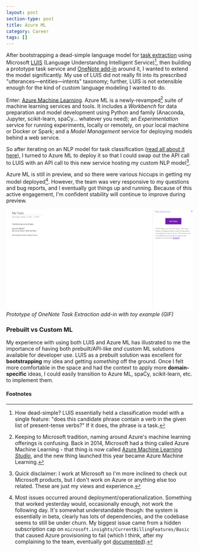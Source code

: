 ```yaml
---
layout: post
section-type: post
title: Azure ML
category: Career
tags: []
---
```


After bootstrapping a dead-simple language model for [task extraction](/career/2017/07/14/ai-at-work) using Microsoft [LUIS](/career/2017/08/14/luis) (Language Understanding Intelligent Service)[^luis-model], then building a prototype task service and [OneNote add-in](https://docs.microsoft.com/en-us/office/dev/add-ins/quickstarts/onenote-quickstart) around it, I wanted to extend the model significantly. My use of LUIS did not really fit into its prescribed "utterances&mdash;entities&mdash;intents" taxonomy; further, LUIS is not extensible enough for the kind of custom language modeling I wanted to do.

Enter: [Azure Machine Learning](https://docs.microsoft.com/en-us/azure/machine-learning/preview/overview-what-is-azure-ml). Azure ML is a newly-revamped[^naming] suite of machine learning services and tools. It includes a _Workbench_ for data preparation and model development using Python and family (Anaconda, Jupyter, scikit-learn, spaCy... whatever you need); an _Experimentation_ service for running experiments, locally or remotely, on your local machine or Docker or Spark; and a _Model Management_ service for deploying models behind a web service.

So after iterating on an NLP model for task classification ([read all about it here](/portfolio-building/2017/09/25/nlp-for-tasks)), I turned to Azure ML to deploy it so that I could swap out the API call to LUIS with an API call to this new service hosting my custom NLP model[^disclaimer].

Azure ML is still in preview, and so there were various hiccups in getting my model deployed[^issues]. However, the team was very responsive to my questions and bug reports, and I eventually got things up and running. Because of this active engagement, I'm confident stability will continue to improve during preview.

![Prototype of OneNote Task Extraction add-in with toy example (GIF)](/img/posts/task-extraction.gif)
_Prototype of OneNote Task Extraction add-in with toy example (GIF)_

### Prebuilt vs Custom ML

My experience with using both LUIS and Azure ML has illustrated to me the importance of having both prebuilt/API-like _and_ custom ML solutions available for developer use. LUIS as a prebuilt solution was excellent for **bootstrapping** my idea and getting _something_ off the ground. Once I felt more comfortable in the space and had the context to apply more **domain-specific** ideas, I could easily transition to Azure ML, spaCy, scikit-learn, etc. to implement them.

#### Footnotes

[^luis-model]: How dead-simple? LUIS essentially held a classification model with a single feature: "does this candidate phrase contain a verb in the given list of present-tense verbs?" If it does, the phrase is a task.

[^naming]: Keeping to Microsoft tradition, naming around Azure's machine learning offerings is confusing. Back in 2014, Microsoft had a thing called Azure Machine Learning - that thing is now called [Azure Machine Learning _Studio_](https://azure.microsoft.com/en-us/services/machine-learning-studio/), and the new thing launched this year became Azure Machine Learning.

[^disclaimer]: Quick disclaimer: I work at Microsoft so I'm more inclined to check out Microsoft products, but I don't work on Azure or anything else too related. These are just my views and experience.

[^issues]: Most issues occurred around deployment/operationalization. Something that worked yesterday would, occasionally enough, not work the following day. It's somewhat understandable though: the system is essentially in beta, clearly has lots of dependencies, and the codebase seems to still be under churn. My biggest issue came from a hidden subscription cap on `microsoft.insights/CurrentBillingFeatures/Basic` that caused Azure provisioning to fail (which I think, after my complaining to the team, eventually got [documented](https://docs.microsoft.com/en-us/azure/machine-learning/preview/how-to-deploy-troubleshooting-guide)).
